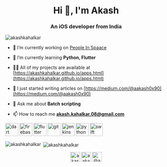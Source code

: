 <h1 align="center">Hi 👋, I'm Akash</h1>
<h3 align="center">An iOS developer from India</h3>

<p align="left"> <img src="https://komarev.com/ghpvc/?username=akashkahalkar" alt="akashkahalkar" /> </p>

- 🔭 I’m currently working on [People In Spaace](https://github.com/akashkahalkar/PeopleInSpace)

- 🌱 I’m currently learning **Python, Flutter**

- 👨‍💻 All of my projects are available at [https://akashkahalkar.github.io/apps.html](https://akashkahalkar.github.io/apps.html)

- 📝 I just started writing articles on [https://medium.com/@aakash0x90](https://medium.com/@aakash0x90)

- 💬 Ask me about **Batch scripting**

- 📫 How to reach me **akash.kahalkar.08@gmail.com**

<p align="left"><img src="https://www.vectorlogo.zone/logos/dartlang/dartlang-icon.svg" alt="dart" width="40" height="40"/> <img src="https://www.vectorlogo.zone/logos/firebase/firebase-icon.svg" alt="firebase" width="40" height="40"/> <img src="https://www.vectorlogo.zone/logos/flutterio/flutterio-icon.svg" alt="flutter" width="40" height="40"/> <img src="https://www.vectorlogo.zone/logos/git-scm/git-scm-icon.svg" alt="git" width="40" height="40"/> <img src="https://www.vectorlogo.zone/logos/jenkins/jenkins-icon.svg" alt="jenkins" width="40" height="40"/> <img src="https://devicons.github.io/devicon/devicon.git/icons/python/python-original.svg" alt="python" width="40" height="40"/> <img src="https://devicons.github.io/devicon/devicon.git/icons/swift/swift-original-wordmark.svg" alt="swift" width="40" height="40"/></p><p><img align="left" src="https://github-readme-stats.vercel.app/api/top-langs/?username=akashkahalkar&layout=compact&hide=html" alt="akashkahalkar" /></p>

<p>&nbsp;<img align="center" src="https://github-readme-stats.vercel.app/api?username=akashkahalkar&show_icons=true" alt="akashkahalkar" /></p>

<p align="center">
<a href="https://linkedin.com/in/akash-kahalkar" target="blank"><img align="center" src="https://cdn.jsdelivr.net/npm/simple-icons@3.0.1/icons/linkedin.svg" alt="akash-kahalkar" height="30" width="30" /></a>
<a href="https://instagram.com/aakash_kahalkar" target="blank"><img align="center" src="https://cdn.jsdelivr.net/npm/simple-icons@3.0.1/icons/instagram.svg" alt="aakash_kahalkar" height="30" width="30" /></a>
<a href="https://medium.com/@aakash0x90" target="blank"><img align="center" src="https://cdn.jsdelivr.net/npm/simple-icons@3.0.1/icons/medium.svg" alt="@aakash0x90" height="30" width="30" /></a>
</p>
